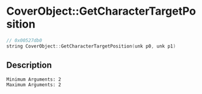 # CoverObject::GetCharacterTargetPosition
```c
// 0x00527db0
string CoverObject::GetCharacterTargetPosition(unk p0, unk p1)
```
## Description
```
Minimum Arguments: 2
Maximum Arguments: 2
```
